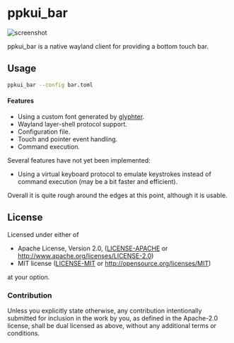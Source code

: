 # ppkui_bar

![screenshot](https://user-images.githubusercontent.com/852606/93707665-e8be2980-fb30-11ea-9d7c-1849d076ef5d.png)


ppkui_bar is a native wayland client for providing a bottom touch bar.

## Usage

```bash
ppkui_bar --config bar.toml
```

#### Features

* Using a custom font generated by [glyphter](https://glyphter.com/).
* Wayland layer-shell protocol support.
* Configuration file.
* Touch and pointer event handling.
* Command execution.

Several features have not yet been implemented:

* Using a virtual keyboard protocol to emulate keystrokes instead of command execution (may be a bit faster and efficient).

Overall it is quite rough around the edges at this point, although it is usable.

## License

Licensed under either of

 * Apache License, Version 2.0, ([LICENSE-APACHE](LICENSE-APACHE) or http://www.apache.org/licenses/LICENSE-2.0)
 * MIT license ([LICENSE-MIT](LICENSE-MIT) or http://opensource.org/licenses/MIT)

at your option.

### Contribution

Unless you explicitly state otherwise, any contribution intentionally submitted for inclusion in the work by you, as defined in the Apache-2.0 license, shall be dual licensed as above, without any additional terms or conditions.
